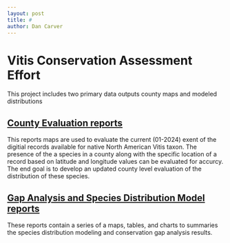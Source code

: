 ```yaml
---
layout: post
title: #
author: Dan Carver
---
```


# Vitis Conservation Assessment Effort 

This project includes two primary data outputs county maps and modeled distributions

## [County Evaluation reports](countyReports)

This reports maps are used to evaluate the current (01-2024) exent of the digitial records available for native North American Vitis taxon. The presence of the a species in a county along with the specific location of a record based on latitude and longitude values can be evaluated for accurcy. The end goal is to develop an updated county level evaluation of the distribution of these species. 


## [Gap Analysis and Species Distribution Model reports](gapAnalysis)

These reports contain a series of a maps, tables, and charts to summaries the species distribution modeling and conservation gap analysis results. 


